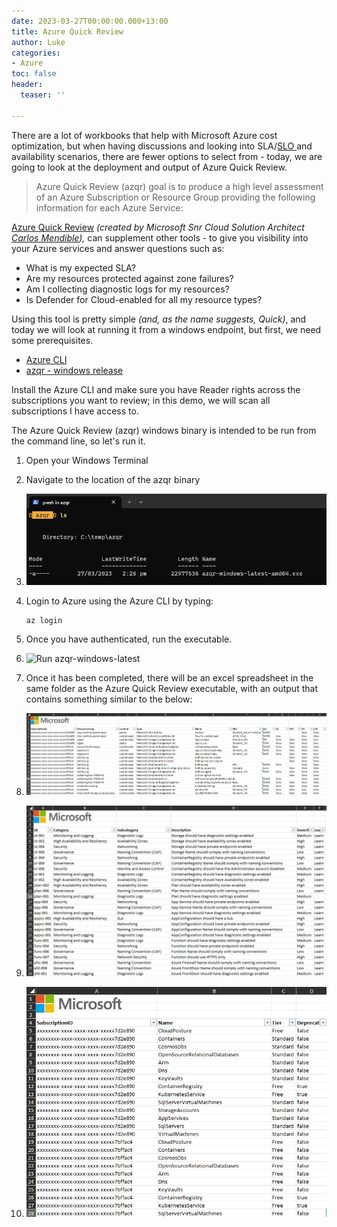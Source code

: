 ```yaml
---
date: 2023-03-27T00:00:00.000+13:00
title: Azure Quick Review
author: Luke
categories:
- Azure
toc: false
header:
  teaser: ''

---
```

There are a lot of workbooks that help with Microsoft Azure cost optimization, but when having discussions and looking into SLA/[SLO ](https://learn.microsoft.com/azure/cloud-adoption-framework/manage/monitor/service-level-objectives?WT.mc_id=AZ-MVP-5004796 "Cloud monitoring guide: Service Level Objectives")and availability scenarios, there are fewer options to select from - today, we are going to look at the deployment and output of Azure Quick Review.

> Azure Quick Review (azqr) goal is to produce a high level assessment of an Azure Subscription or Resource Group providing the following information for each Azure Service:

[Azure Quick Review](https://github.com/cmendible/azqr "Azure Quick Review") _(created by Microsoft Snr Cloud Solution Architect_ [_Carlos Mendible_](https://www.linkedin.com/in/carlosmendible/)_),_ can supplement other tools - to give you visibility into your Azure services and answer questions such as:

* What is my expected SLA?
* Are my resources protected against zone failures?
* Am I collecting diagnostic logs for my resources?
* Is Defender for Cloud-enabled for all my resource types?

Using this tool is pretty simple _(and, as the name suggests, Quick)_, and today we will look at running it from a windows endpoint, but first, we need some prerequisites.

* [Azure CLI](https://learn.microsoft.com/en-us/cli/azure/install-azure-cli?WT.mc_id=AZ-MVP-5004796 "How to install the Azure CLI")
* [azqr - windows release](https://github.com/cmendible/azqr/releases "cmendible/azqr/releases")

Install the Azure CLI and make sure you have Reader rights across the subscriptions you want to review; in this demo, we will scan all subscriptions I have access to.

The Azure Quick Review (azqr) windows binary is intended to be run from the command line, so let's run it.

 1. Open your Windows Terminal
 2. Navigate to the location of the azqr binary
 3. ![Azure Quick Review](/uploads/windowsterminal_azqr_binary.png "Azure Quick Review")
 4. Login to Azure using the Azure CLI by typing:

        az login
 5. Once you have authenticated, run the executable.
 6. ![Run azqr-windows-latest](/uploads/run_azurequickreview.gif "Run azqr-windows-latest")
 7. Once it has been completed, there will be an excel spreadsheet in the same folder as the Azure Quick Review executable, with an output that contains something similar to the below:
 8. ![Azure Quick Review - Overview](/uploads/azurequickreview_excel_overview.png "Azure Quick Review - Overview")
 9. ![Azure Quick Review - Recommedations](/uploads/azurequickreview_excel_recommdations.png "Azure Quick Review - Recommedations")
10. ![Azure Quick Review - Defender for Cloud](/uploads/azurequickreview_excel_defenderoverview.png "Azure Quick Review - Defender for Cloud")